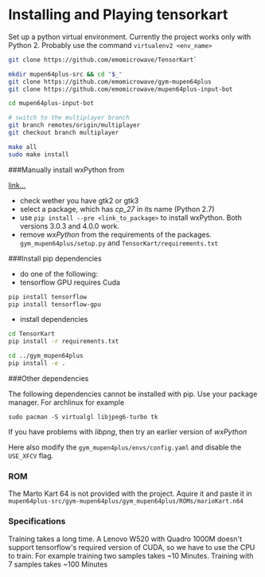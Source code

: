 # Installing and Playing tensorkart

Set up a python virtual environment. Currently the project works only with Python 2. Probably use the command `virtualenv2 <env_name>`

```bash
git clone https://github.com/emomicrowave/TensorKart`

mkdir mupen64plus-src && cd "$_"
git clone https://github.com/emomicrowave/gym-mupen64plus
git clone https://github.com/emomicrowave/mupen64plus-input-bot

cd mupen64plus-input-bot

# switch to the multiplayer branch
git branch remotes/origin/multiplayer
git checkout branch multiplayer

make all
sudo make install
```

###Manually install wxPython from 

[link...](https://wxpython.org/Phoenix/snapshot-builds/linux/gtk3/debian-8/)

- check wether you have gtk2 or gtk3
- select a package, which has *cp_27* in its name (Python 2.7)
- use `pip install --pre <link_to_package>` to install wxPython. Both versions 3.0.3 and 4.0.0 work.
- remove *wxPython* from the requirements of the packages. `gym_mupen64plus/setup.py` and 
`TensorKart/requirements.txt`

###Install pip dependencies

- do one of the following:
- tensorflow GPU requires Cuda

```bash
pip install tensorflow
pip install tensorflow-gpu
```

- install dependencies

```bash
cd TensorKart
pip install -r requirements.txt

cd ../gym_mupen64plus
pip install -e .
```

###Other dependencies

The following dependencies cannot be installed with pip. Use your package manager. For archlinux for example

```
sudo pacman -S virtualgl libjpeg6-turbo tk 
```

If you have problems with *libpng*, then try an earlier version of *wxPython*

Here also modify the `gym_mupen4plus/envs/config.yaml` and disable the `USE_XFCV` flag.

### ROM

The Marto Kart 64 is not provided with the project. Aquire it and paste it in `mupen64plus-src/gym-mupen64plus/gym_mupen64plus/ROMs/marioKart.n64`

### Specifications

Training takes a long time. A Lenovo W520 with Quadro 1000M doesn't support tensorflow's required version of CUDA, so we have to use the CPU to train. For example training two samples takes ~10 Minutes. Training with 7 samples takes ~100 Minutes

